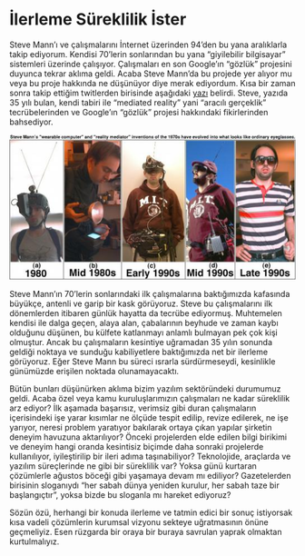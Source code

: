 # İlerleme Süreklilik İster

Steve Mann’ı ve çalışmalarını İnternet üzerinden 94’den bu yana aralıklarla takip ediyorum. Kendisi 70’lerin sonlarından 
bu yana “giyilebilir bilgisayar” sistemleri üzerinde çalışıyor. Çalışmaları en son Google’ın “gözlük” projesini duyunca 
tekrar aklıma geldi. Acaba Steve Mann’da bu projede yer alıyor mu veya bu proje hakkında ne düşünüyor diye merak ediyordum. 
Kısa bir zaman sonra takip ettiğim twitlerden birisinde aşağıdaki [yazı](http://spectrum.ieee.org/geek-life/profiles/steve-mann-my-augmediated-life) 
belirdi. Steve, yazıda 35 yılı bulan, kendi tabiri ile “mediated reality” yani “aracılı gerçeklik” tecrübelerinden ve 
Google’ın “gözlük” projesi hakkındaki fikirlerinden bahsediyor.

![](images/ilerleme_sureklilik_ister.jpeg)

Steve Mann’ın 70’lerin sonlarındaki ilk çalışmalarına baktığımızda kafasında büyükçe, antenli ve garip bir kask görüyoruz. 
Steve bu çalışmalarını ilk dönemlerden itibaren günlük hayatta da tecrübe ediyormuş. Muhtemelen kendisi ile dalga geçen, 
alaya alan, çabalarının beyhude ve zaman kaybı olduğunu düşünen, bu külfete katlanmayı anlamlı bulmayan pek çok kişi 
olmuştur. Ancak bu çalışmaların kesintiye uğramadan 35 yılın sonunda geldiği noktaya ve sunduğu kabiliyetlere baktığımızda 
net bir ilerleme görüyoruz. Eğer Steve Mann bu süreci ısrarla sürdürmeseydi, kesinlikle günümüzde erişilen noktada 
olunamayacaktı.

Bütün bunları düşünürken aklıma bizim yazılım sektöründeki durumumuz geldi. Acaba özel veya kamu kuruluşlarımızın 
çalışmaları ne kadar süreklilik arz ediyor? İlk aşamada başarısız, verimsiz gibi duran çalışmaların içerisindeki işe 
yarar kısımlar ne ölçüde tespit edilip, revize edilerek, ne işe yarıyor, neresi problem yaratıyor bakılarak ortaya çıkan 
yapılar şirketin deneyim havuzuna aktarılıyor? Önceki projelerden elde edilen bilgi birikimi ve deneyim hangi oranda 
kesintisiz biçimde daha sonraki projelerde kullanılıyor, iyileştirilip bir ileri adıma taşınabiliyor? Teknolojide, 
araçlarda ve yazılım süreçlerinde ne gibi bir süreklilik var? Yoksa günü kurtaran çözümlerle ağustos böceği gibi yaşamaya 
devam mı ediliyor? Gazetelerden birisinin sloganıydı “her sabah dünya yeniden kurulur, her sabah taze bir başlangıçtır”, 
yoksa bizde bu sloganla mı hareket ediyoruz?

Sözün özü, herhangi bir konuda ilerleme ve tatmin edici bir sonuç istiyorsak kısa vadeli çözümlerin kurumsal vizyonu 
sekteye uğratmasının önüne geçmeliyiz. Esen rüzgarda bir oraya bir buraya savrulan yaprak olmaktan kurtulmalıyız.